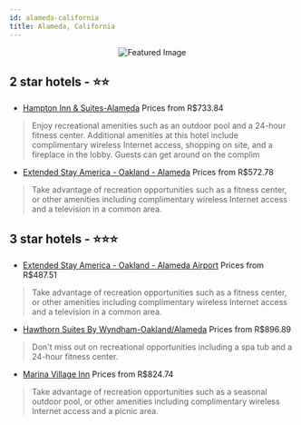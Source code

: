 ```yaml
---
id: alameda-california
title: Alameda, California
---
```


<center><img src="https://i.travelapi.com/hotels/1000000/330000/328500/328452/d74a2267_z.jpg" alt="Featured Image" /></center>


##  2 star hotels - ⭐️⭐️

-    [Hampton Inn & Suites-Alameda](https://us.hurb.com/br/hotels/alameda/hampton-inn-suites-alameda-JNP-JP218732?cmp=18055) Prices from R$733.84
   > Enjoy recreational amenities such as an outdoor pool and a 24-hour fitness center. Additional amenities at this hotel include complimentary wireless Internet access, shopping on site, and a fireplace in the lobby. Guests can get around on the complim
-    [Extended Stay America - Oakland - Alameda](https://us.hurb.com/br/hotels/alameda/extended-stay-america-oakland-alameda-JNP-JP813013?cmp=18055) Prices from R$572.78
   > Take advantage of recreation opportunities such as a fitness center, or other amenities including complimentary wireless Internet access and a television in a common area.

##  3 star hotels - ⭐️⭐️⭐️

-    [Extended Stay America - Oakland - Alameda Airport](https://us.hurb.com/br/hotels/alameda/extended-stay-america-oakland-alameda-airport-JNP-JP185037?cmp=18055) Prices from R$487.51
   > Take advantage of recreation opportunities such as a fitness center, or other amenities including complimentary wireless Internet access and a television in a common area.
-    [Hawthorn Suites By Wyndham-Oakland/Alameda](https://us.hurb.com/br/hotels/alameda/hawthorn-suites-by-wyndham-oakland-alameda-JNP-JP080552?cmp=18055) Prices from R$896.89
   > Don't miss out on recreational opportunities including a spa tub and a 24-hour fitness center.
-    [Marina Village Inn](https://us.hurb.com/br/hotels/alameda/marina-village-inn-JNP-JP977134?cmp=18055) Prices from R$824.74
   > Take advantage of recreation opportunities such as a seasonal outdoor pool, or other amenities including complimentary wireless Internet access and a picnic area.
